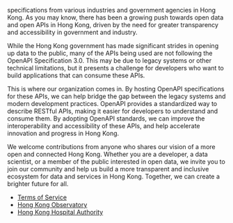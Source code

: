 specifications from various industries and government agencies in Hong Kong. As you may know, there has been a growing push towards open data and open APIs in Hong Kong, driven by the need for greater transparency and accessibility in government and industry.

While the Hong Kong government has made significant strides in opening up data to the public, many of the APIs being used are not following the OpenAPI Specification 3.0. This may be due to legacy systems or other technical limitations, but it presents a challenge for developers who want to build applications that can consume these APIs.

This is where our organization comes in. By hosting OpenAPI specifications for these APIs, we can help bridge the gap between the legacy systems and modern development practices. OpenAPI provides a standardized way to describe RESTful APIs, making it easier for developers to understand and consume them. By adopting OpenAPI standards, we can improve the interoperability and accessibility of these APIs, and help accelerate innovation and progress in Hong Kong.

We welcome contributions from anyone who shares our vision of a more open and connected Hong Kong. Whether you are a developer, a data scientist, or a member of the public interested in open data, we invite you to join our community and help us build a more transparent and inclusive ecosystem for data and services in Hong Kong. Together, we can create a brighter future for all.
- [Terms of Service](terms_of_service)
- [Hong Kong Observatory](hong_kong_observatory)
- [Hong Kong Hospital Authority](hospital_authority)

